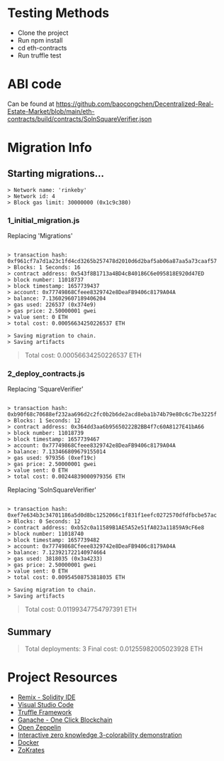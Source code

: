 # Testing Methods

-   Clone the project
-   Run npm install
-   cd eth-contracts
-   Run truffle test

# ABI code

Can be found at https://github.com/baocongchen/Decentralized-Real-Estate-Market/blob/main/eth-contracts/build/contracts/SolnSquareVerifier.json

# Migration Info

## Starting migrations...

```
> Network name: 'rinkeby'
> Network id: 4
> Block gas limit: 30000000 (0x1c9c380)
```

### 1_initial_migration.js

Replacing 'Migrations'

```

> transaction hash: 0xf961cf7a7d1a23c1fd4cd3265b257478d2010d6d2baf5ab06a87aa5a73caaf57
> Blocks: 1 Seconds: 16
> contract address: 0x543f8B1713a4BD4cB40186C6e095818E920d47ED
> block number: 11018737
> block timestamp: 1657739437
> account: 0x77749868Cfeee8329742e8DeaFB9406c8179A04A
> balance: 7.136029607189406204
> gas used: 226537 (0x374e9)
> gas price: 2.50000001 gwei
> value sent: 0 ETH
> total cost: 0.00056634250226537 ETH

> Saving migration to chain.
> Saving artifacts

```

> Total cost: 0.00056634250226537 ETH

### 2_deploy_contracts.js

Replacing 'SquareVerifier'

```

> transaction hash: 0xb90f68c70688ef232aa696d2c2fc0b2b6de2acd8eba1b74b79e80c6c7be3225f
> Blocks: 1 Seconds: 12
> contract address: 0x364dd3aa6b95650222B2BB4f7c60A8127E41bA66
> block number: 11018739
> block timestamp: 1657739467
> account: 0x77749868Cfeee8329742e8DeaFB9406c8179A04A
> balance: 7.133466809679155014
> gas used: 979356 (0xef19c)
> gas price: 2.50000001 gwei
> value sent: 0 ETH
> total cost: 0.00244839000979356 ETH

```

Replacing 'SolnSquareVerifier'

```

> transaction hash: 0xef7e634b3c34701186a5d0d8bc1252066c1f831f1eefc0272570dfdfbcbe57ac
> Blocks: 0 Seconds: 12
> contract address: 0xb52c0a11589B1AE5A52e51fA023a11859A9cF6e8
> block number: 11018740
> block timestamp: 1657739482
> account: 0x77749868Cfeee8329742e8DeaFB9406c8179A04A
> balance: 7.123921722140974664
> gas used: 3818035 (0x3a4233)
> gas price: 2.50000001 gwei
> value sent: 0 ETH
> total cost: 0.00954508753818035 ETH

> Saving migration to chain.
> Saving artifacts

```

> Total cost: 0.01199347754797391 ETH

## Summary

> Total deployments: 3
> Final cost: 0.01255982005023928 ETH

# Project Resources

-   [Remix - Solidity IDE](https://remix.ethereum.org/)
-   [Visual Studio Code](https://code.visualstudio.com/)
-   [Truffle Framework](https://truffleframework.com/)
-   [Ganache - One Click Blockchain](https://truffleframework.com/ganache)
-   [Open Zeppelin ](https://openzeppelin.org/)
-   [Interactive zero knowledge 3-colorability demonstration](http://web.mit.edu/~ezyang/Public/graph/svg.html)
-   [Docker](https://docs.docker.com/install/)
-   [ZoKrates](https://github.com/Zokrates/ZoKrates)

